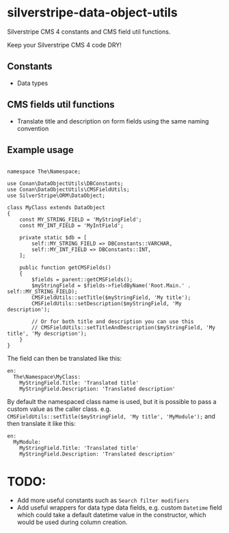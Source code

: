 # silverstripe-data-object-utils
Silverstripe CMS 4 constants and CMS field util functions.

Keep your Silverstripe CMS 4 code DRY!

## Constants
- Data types

## CMS fields util functions
- Translate title and description on form fields using the same naming convention

## Example usage
```

namespace The\Namespace;

use Conan\DataObjectUtils\DBConstants;
use Conan\DataObjectUtils\CMSFieldUtils;
use SilverStripe\ORM\DataObject;

class MyClass extends DataObject 
{
    const MY_STRING_FIELD = 'MyStringField';
    const MY_INT_FIELD = 'MyIntField';

    private static $db = [
        self::MY_STRING_FIELD => DBConstants::VARCHAR,    
        self::MY_INT_FIELD => DBConstants::INT,    
    ];

    public function getCMSFields() 
    {
        $fields = parent::getCMSFields();
        $myStringField = $fields->fieldByName('Root.Main.' . self::MY_STRING_FIELD);
        CMSFieldUtils::setTitle($myStringField, 'My title');
        CMSFieldUtils::setDescription($myStringField, 'My description');
    
        // Or for both title and description you can use this
        // CMSFieldUtils::setTitleAndDescription($myStringField, 'My title', 'My description');
    }
}
```

The field can then be translated like this:

```
en:
  The\Namespace\MyClass:
    MyStringField.Title: 'Translated title'
    MyStringField.Description: 'Translated description'
```

By default the namespaced class name is used, but it is possible to pass a custom value as the caller class.
e.g. `CMSFieldUtils::setTitle($myStringField, 'My title', 'MyModule');` and then translate it like this:
```
en:
  MyModule:
    MyStringField.Title: 'Translated title'
    MyStringField.Description: 'Translated description'
```

# TODO:
- Add more useful constants such as `Search filter modifiers`
- Add useful wrappers for data type data fields, e.g. custom `Datetime` field which could take a default datetime value in the constructor, which would be used during column creation.
